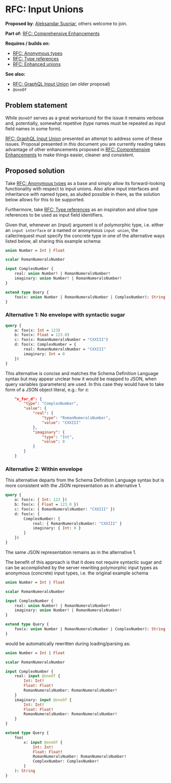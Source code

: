 # RFC: Input Unions

**Proposed by**: [Aleksandar Susnjar](https://github.com/aleksandarsusnjar), others welcome to join.

**Part of:** [RFC: Comprehensive Enhancements](ComprehensiveEnhacement.md)

**Requires / builds on:**
- [RFC: Anonymous types](AnonymousTypes.md)
- [RFC: Type references](TypeReferences.md)
- [RFC: Enhanced unions](EnhancedUnions.md)


**See also:**
- [RFC: GraphQL Input Union](InputUnion.md) (an older proposal)
- `@oneOf`


## Problem statement

While `@oneOf` serves as a great workaround for the issue it remains verbose and,
potentially, somewhat repetitve (type names must be repeated as input field names
in some form).

[RFC: GraphQL Input Union](InputUnion.md) presented an attempt to address some of
these issues. Proposal presented in *this* document you are currently reading 
takes advantage of other enhancements proposed in 
[RFC: Comprehensive Enhancements](ComprehensiveEnhacement.md) to make things 
easier, cleaner and consistent.

## Proposed solution

Take [RFC: Anonymous types](AnonymousTypes.md) as a base and simply allow its
forward-looking functionality with respect to input unions. Also allow input
interfaces and inheritance with named types, as aluded possible in there, as
the solution below allows for this to be supported.

Furthermore, take [RFC: Type references](TypeReferences.md) as an inspiration
and allow type references to be used as input field identifiers.

Given that, whenever an (input) argument is of polymorphic type, i.e. either an
`input interface` or a named or anonymous `input union`, the caller/request 
must specify the concrete type in one of the alternative ways listed below, 
all sharing this example schema:

```GraphQL
union Number = Int | Float

scalar RomanNumeralsNumber

input ComplexNumber {
    real: union Number! | RomanNumeralsNumber!
    imaginary: union Number! | RomanNumeralsNumber!
}

extend type Query {
    foo(x: union Number | RomanNumeralsNumber | ComplexNumber): String
}
```

### Alternative 1: No envelope with syntactic sugar

```GraphQL
query {
    a: foo(x: Int = 123)
    b: foo(x: Float = 123.0)
    c: foo(x: RomanNumeralsNumber = "CXXIII")
    d: foo(x: ComplexNumber = { 
        real: RomanNumeralsNumber = "CXXIII"
        imaginary: Int = 0
    })
}
```

This alternative is concise and matches the Schema Definition Language syntax
but may appear unclear how it would be mapped to JSON, when query variables
(parameters) are used. In this case they would have to take form of a JSON
object literal, e.g.: for `d`:

```JSON
    "x_for_d": {
        "type": "ComplexNumber",
        "value": {
            "real": {
                "type": "RomanNumeralsNumber",
                "value": "CXXIII"
            },
            "imaginary": {
                "type": "Int",
                "value": 0
            }
        }
    }
```


### Alternative 2: Within envelope

This alternative departs from the Schema Definition Language syntax but
is more consistent with the JSON representation as in alternative 1.

```GraphQL
query {
    a: foo(x: { Int: 123 })
    b: foo(x: { Float = 123.0 })
    c: foo(x: { RomanNumeralsNumber: "CXXIII" })
    d: foo(x: {
        ComplexNumber: { 
            real: { RomanNumeralsNumber: "CXXIII" }
            imaginary: { Int: 0 }
        }
    })
}
```

The same JSON representation remains as in the alternative 1.

The benefit of this approach is that it does not require syntactic sugar
and can be accomplished by the server rewriting polymorphic input types
as anonymous (concrete) input types, i.e. the original example schema


```GraphQL
union Number = Int | Float

scalar RomanNumeralsNumber

input ComplexNumber {
    real: union Number! | RomanNumeralsNumber!
    imaginary: union Number! | RomanNumeralsNumber!
}

extend type Query {
    foo(x: union Number | RomanNumeralsNumber | ComplexNumber): String
}
```

would be automatically rewritten during loading/parsing as:

```GraphQL
union Number = Int | Float

scalar RomanNumeralsNumber

input ComplexNumber {
    real: input @oneOf {
        Int: Int!
        Float: Float!
        RomanNumeralsNumber: RomanNumeralsNumber!
    }
    imaginary: input @oneOf {
        Int: Int!
        Float: Float!
        RomanNumeralsNumber: RomanNumeralsNumber!
    }
}

extend type Query {
    foo(
        x: input @oneOf {
            Int: Int!
            Float: Float!
            RomanNumeralsNumber: RomanNumeralsNumber!
            ComplexNumber: ComplexNumber!
        }
    ): String
}
```

